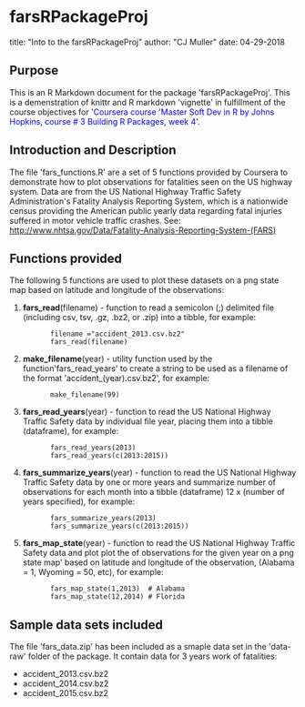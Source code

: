 # farsRPackageProj

title: "Into to the farsRPackageProj"
author: "CJ Muller"
date: 04-29-2018


## Purpose

This is an R Markdown document for the package 'farsRPackageProj'. This is a demenstration of knittr and R markdown 'vignette' in fulfillment of the course objectives for '<span style="color:blue">Coursera course 'Master Soft Dev in R by Johns Hopkins, course # 3 Building R Packages, week 4</span>'.


## Introduction and Description

The file 'fars_functions.R' are a set of 5 functions provided by Coursera to demonstrate how to plot observations for fatalities seen on the US highway system.  Data are from the US National Highway Traffic Safety Administration's Fatality Analysis Reporting System, which is a nationwide census providing the American public yearly data regarding fatal injuries suffered in motor vehicle traffic crashes. See: <http://www.nhtsa.gov/Data/Fatality-Analysis-Reporting-System-(FARS)>
 
## Functions provided

The following 5 functions are used to plot these datasets on a png state map based on latitude and longitude of the observations:


1. **fars_read**(filename) - function to read a semicolon (;) delimited file (including csv, tsv, .gz, .bz2, or .zip) into a tibble, for example:

```
          filename ="accident_2013.csv.bz2"
          fars_read(filename)
```

2. **make_filename**(year) - utility function used by the function'fars_read_years' to create a string to be used as a filename of the format 'accident_(year).csv.bz2', for example:

```
          make_filename(99)
```

3. **fars_read_years**(year) - function to read the US National Highway Traffic Safety data by individual file year, placing them into a tibble (dataframe), for example:

```
          fars_read_years(2013)
          fars_read_years(c(2013:2015))
```

4. **fars_summarize_years**(year) - function to read the US National Highway Traffic Safety data by one or more years and summarize number of observations for each month  into a tibble (dataframe) 12 x (number of years specified), for example:

```
          fars_summarize_years(2013)
          fars_summarize_years(c(2013:2015))
```    

5. **fars_map_state**(year) - function to read the US National Highway Traffic Safety data and plot plot the of observations for the given year on a png state map' based on latitude and longitude of the observation, (Alabama = 1, Wyoming = 50, etc), for example:

```
          fars_map_state(1,2013)  # Alabama
          fars_map_state(12,2014) # Florida
```  


## Sample data sets included

The file 'fars_data.zip' has been included as a smaple data set in the 'data-raw' folder of the package. It contain data for 3 years work of fatalities:

* accident_2013.csv.bz2
* accident_2014.csv.bz2
* accident_2015.csv.bz2
